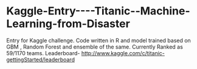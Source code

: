 Kaggle-Entry----Titanic--Machine-Learning-from-Disaster
=======================================================

Entry for Kaggle challenge. Code written in R and model trained based on GBM , Random Forest and ensemble of the same. Currently Ranked as 59/1170 teams. Leaderboard- http://www.kaggle.com/c/titanic-gettingStarted/leaderboard
